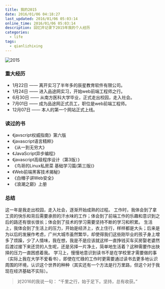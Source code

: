 ```yaml
---
title: 我的2015
date: 2016/01/06 04:18:27
last_updated: 2016/01/06 05:03:14
online_time: 2016/01/06 05:03:14
description: 回忆并记录下2015年我的个人经历
categories:
  - life
tags:
  - qianlizhixing
---
```


![2015](http://img.yangrunwei.com/article-img/20160106/8b8a3162-a6fd-4911-9a5d-18d79b795531--15-1.jpg "2015")

### 重大经历
* 1月22日 —— 离开实习了半年多的辰星教育软件有限公司。
* 1月24日 —— 进入品途网实习，开始web前端工程师之行。
* 6月30日 —— 从南方医科大学毕业，正式走出校园，走入社会。
* 7月01日 —— 成为品途网正式员工，职位是web前端工程师。
* 12月07日 —— 本人的第一个网站正式上线。

### 读过的书
* 《javscript权威指南》第六版
* 《javascript语言精粹》
* 《从一到无穷大》
* 《JavaScript异步编程》
* 《javascript高级程序设计（第3版）》
* 《鸟哥的Linux私房菜 基础学习篇(第三版)》
* 《Web前端黑客技术揭秘》
* 《白帽子讲Web安全》
* 《浪潮之巅》上册

### 总结
这一年是我走出校园，走入社会，逐渐开始成熟的过程。
工作时，我体会到了拿工资的快乐和背后需要承担的汗水味的工作；体会到了前端工作的乐趣和意识到之后的路还有很长很长；体会到了技术的学习需要坚持不断的学习和积累。
生活上，我体会到了生活上的压力，开始是经济上，衣上住行，样样都是大头；后来是为以后的发展作考虑，广州大城市虽然繁华，却使得我们这些刚毕业的孩子身上增多了烦躁，少了人情味，我在想，我是不是应该就这样一直挣钱买车买房娶老婆然后渡过接下来还贷的人生呢，还是另择一片净土，简单地生活着？这种需要作出抉择的压力一直困惑着我。
学习上，慢慢地意识到读书不是在学校里才需要做的事（实际上我在大学不爱看书），即使在忙碌的工作时更需要通过读书去更多地认识周围的环境，认识这个世界的种种（其实还有一个方法是行万里路，但这个对于我现在经济基础不实际）。

> 对2016的我说一句： “千里之行，始于足下。坚持，总有收获。”
